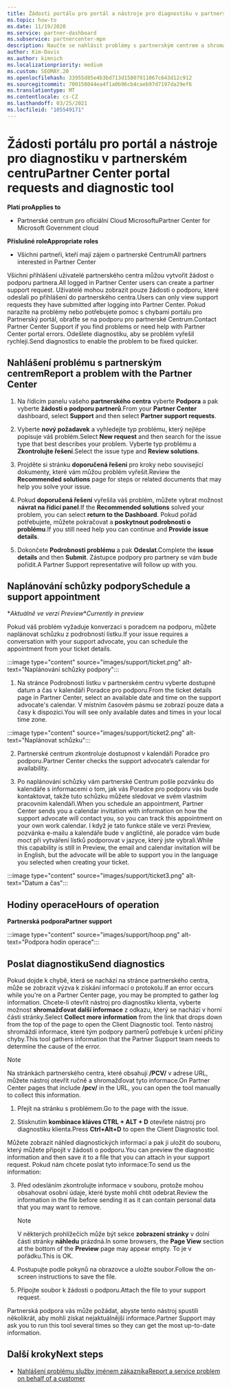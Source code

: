 ```yaml
---
title: Žádosti portálu pro portál a nástroje pro diagnostiku v partnerském centru
ms.topic: how-to
ms.date: 11/19/2020
ms.service: partner-dashboard
ms.subservice: partnercenter-mpn
description: Naučte se nahlásit problémy s partnerským centrem a shromažďovat diagnostické informace pro tým podpory pro partnery.
author: Kim-Davis
ms.author: kimnich
ms.localizationpriority: medium
ms.custom: SEOMAY.20
ms.openlocfilehash: 33955d85e4b3bd713d15807911067c643d12c912
ms.sourcegitcommit: 700150044ea4f1a0b96cb4caeb97d7197da29ef6
ms.translationtype: MT
ms.contentlocale: cs-CZ
ms.lasthandoff: 03/25/2021
ms.locfileid: "105549171"
---
```

# <a name="partner-center-portal-requests-and-diagnostic-tool"></a><span data-ttu-id="c4000-103">Žádosti portálu pro portál a nástroje pro diagnostiku v partnerském centru</span><span class="sxs-lookup"><span data-stu-id="c4000-103">Partner Center portal requests and diagnostic tool</span></span>

<span data-ttu-id="c4000-104">**Platí pro**</span><span class="sxs-lookup"><span data-stu-id="c4000-104">**Applies to**</span></span>

- <span data-ttu-id="c4000-105">Partnerské centrum pro oficiální Cloud Microsoftu</span><span class="sxs-lookup"><span data-stu-id="c4000-105">Partner Center for Microsoft Government cloud</span></span>

<span data-ttu-id="c4000-106">**Příslušné role**</span><span class="sxs-lookup"><span data-stu-id="c4000-106">**Appropriate roles**</span></span>

- <span data-ttu-id="c4000-107">Všichni partneři, kteří mají zájem o partnerské Centrum</span><span class="sxs-lookup"><span data-stu-id="c4000-107">All partners interested in Partner Center</span></span>

<span data-ttu-id="c4000-108">Všichni přihlášení uživatelé partnerského centra můžou vytvořit žádost o podporu partnera.</span><span class="sxs-lookup"><span data-stu-id="c4000-108">All logged in Partner Center users can create a partner support request.</span></span> <span data-ttu-id="c4000-109">Uživatelé mohou zobrazit pouze žádosti o podporu, které odeslali po přihlášení do partnerského centra.</span><span class="sxs-lookup"><span data-stu-id="c4000-109">Users can only view support requests they have submitted after logging into Partner Center.</span></span>
<span data-ttu-id="c4000-110">Pokud narazíte na problémy nebo potřebujete pomoc s chybami portálu pro Partnerský portál, obraťte se na podporu pro partnerské Centrum.</span><span class="sxs-lookup"><span data-stu-id="c4000-110">Contact Partner Center Support if you find problems or need help with Partner Center portal errors.</span></span> <span data-ttu-id="c4000-111">Odešlete diagnostiku, aby se problém vyřešil rychleji.</span><span class="sxs-lookup"><span data-stu-id="c4000-111">Send diagnostics to enable the problem to be fixed quicker.</span></span>

## <a name="report-a-problem-with-the-partner-center"></a><span data-ttu-id="c4000-112">Nahlášení problému s partnerským centrem</span><span class="sxs-lookup"><span data-stu-id="c4000-112">Report a problem with the Partner Center</span></span>

1. <span data-ttu-id="c4000-113">Na řídicím panelu vašeho **partnerského centra** vyberte **Podpora** a pak vyberte **žádosti o podporu partnerů**.</span><span class="sxs-lookup"><span data-stu-id="c4000-113">From your **Partner Center** dashboard, select **Support** and then select **Partner support requests**.</span></span>

2. <span data-ttu-id="c4000-114">Vyberte **nový požadavek** a vyhledejte typ problému, který nejlépe popisuje váš problém.</span><span class="sxs-lookup"><span data-stu-id="c4000-114">Select **New request** and then search for the issue type that best describes your problem.</span></span> <span data-ttu-id="c4000-115">Vyberte typ problému a **Zkontrolujte řešení**.</span><span class="sxs-lookup"><span data-stu-id="c4000-115">Select the issue type and **Review solutions**.</span></span>

3. <span data-ttu-id="c4000-116">Projděte si stránku **doporučená řešení** pro kroky nebo související dokumenty, které vám můžou problém vyřešit.</span><span class="sxs-lookup"><span data-stu-id="c4000-116">Review the **Recommended solutions** page for steps or related documents that may help you solve your issue.</span></span>

4. <span data-ttu-id="c4000-117">Pokud **doporučená řešení** vyřešila váš problém, můžete vybrat možnost **návrat na řídicí panel**.</span><span class="sxs-lookup"><span data-stu-id="c4000-117">If the **Recommended solutions** solved your problem, you can select **return to the Dashboard**.</span></span> <span data-ttu-id="c4000-118">Pokud pořád potřebujete, můžete pokračovat a **poskytnout podrobnosti o problému**.</span><span class="sxs-lookup"><span data-stu-id="c4000-118">If you still need help you can continue and **Provide issue details**.</span></span>

5. <span data-ttu-id="c4000-119">Dokončete **Podrobnosti problému** a pak **Odeslat**.</span><span class="sxs-lookup"><span data-stu-id="c4000-119">Complete the **issue details** and then **Submit**.</span></span> <span data-ttu-id="c4000-120">Zástupce podpory pro partnery se vám bude pořídit.</span><span class="sxs-lookup"><span data-stu-id="c4000-120">A Partner Support representative will follow up with you.</span></span>

## <a name="schedule-a-support-appointment"></a><span data-ttu-id="c4000-121">Naplánování schůzky podpory</span><span class="sxs-lookup"><span data-stu-id="c4000-121">Schedule a support appointment</span></span> 

<span data-ttu-id="c4000-122">\**Aktuálně ve verzi Preview*</span><span class="sxs-lookup"><span data-stu-id="c4000-122">\**Currently in preview*</span></span>

<span data-ttu-id="c4000-123">Pokud váš problém vyžaduje konverzaci s poradcem na podporu, můžete naplánovat schůzku z podrobností lístku.</span><span class="sxs-lookup"><span data-stu-id="c4000-123">If your issue requires a conversation with your support advocate, you can schedule the appointment from your ticket details.</span></span>

:::image type="content" source="images/support/ticket.png" alt-text="Naplánování schůzky podpory":::

1.  <span data-ttu-id="c4000-125">Na stránce Podrobnosti lístku v partnerském centru vyberte dostupné datum a čas v kalendáři Poradce pro podporu.</span><span class="sxs-lookup"><span data-stu-id="c4000-125">From the ticket details page in Partner Center, select an available date and time on the support advocate's calendar.</span></span> <span data-ttu-id="c4000-126">V místním časovém pásmu se zobrazí pouze data a časy k dispozici.</span><span class="sxs-lookup"><span data-stu-id="c4000-126">You will see only available dates and times in your local time zone.</span></span>

:::image type="content" source="images/support/ticket2.png" alt-text="Naplánovat schůzku":::

2. <span data-ttu-id="c4000-128">Partnerské centrum zkontroluje dostupnost v kalendáři Poradce pro podporu.</span><span class="sxs-lookup"><span data-stu-id="c4000-128">Partner Center checks the support advocate’s  calendar for availability.</span></span>

1. <span data-ttu-id="c4000-129">Po naplánování schůzky vám partnerské Centrum pošle pozvánku do kalendáře s informacemi o tom, jak vás Poradce pro podporu vás bude kontaktovat, takže tuto schůzku můžete sledovat ve svém vlastním pracovním kalendáři.</span><span class="sxs-lookup"><span data-stu-id="c4000-129">When you schedule an appointment, Partner Center sends you a calendar invitation with information on how the support advocate will contact you, so you can track this appointment on your own work calendar.</span></span>  <span data-ttu-id="c4000-130">I když je tato funkce stále ve verzi Preview, pozvánka e-mailu a kalendáře bude v angličtině, ale poradce vám bude moct při vytváření lístků podporovat v jazyce, který jste vybrali.</span><span class="sxs-lookup"><span data-stu-id="c4000-130">While this capability is still in Preview, the email and calendar invitation will be in English, but the advocate will be able to support you in the language you selected when creating your ticket.</span></span>

:::image type="content" source="images/support/ticket3.png" alt-text="Datum a čas":::

## <a name="hours-of-operation"></a><span data-ttu-id="c4000-132">Hodiny operace</span><span class="sxs-lookup"><span data-stu-id="c4000-132">Hours of operation</span></span>

<span data-ttu-id="c4000-133">**Partnerská podpora**</span><span class="sxs-lookup"><span data-stu-id="c4000-133">**Partner support**</span></span>

:::image type="content" source="images/support/hoop.png" alt-text="Podpora hodin operace":::

## <a name="send-diagnostics"></a><span data-ttu-id="c4000-135">Poslat diagnostiku</span><span class="sxs-lookup"><span data-stu-id="c4000-135">Send diagnostics</span></span>

<span data-ttu-id="c4000-136">Pokud dojde k chybě, která se nachází na stránce partnerského centra, může se zobrazit výzva k získání informací o protokolu.</span><span class="sxs-lookup"><span data-stu-id="c4000-136">If an error occurs while you're on a Partner Center page, you may be prompted to gather log information.</span></span> <span data-ttu-id="c4000-137">Chcete-li otevřít nástroj pro diagnostiku klienta, vyberte možnost **shromažďovat další informace** z odkazu, který se nachází v horní části stránky.</span><span class="sxs-lookup"><span data-stu-id="c4000-137">Select **Collect more information** from the link that drops down from the top of the page to open the Client Diagnostic tool.</span></span> <span data-ttu-id="c4000-138">Tento nástroj shromáždí informace, které tým podpory partnerů potřebuje k určení příčiny chyby.</span><span class="sxs-lookup"><span data-stu-id="c4000-138">This tool gathers information that the Partner Support team needs to determine the cause of the error.</span></span> 

>[!NOTE]
><span data-ttu-id="c4000-139">Na stránkách partnerského centra, které obsahují **/PCV/** v adrese URL, můžete nástroj otevřít ručně a shromažďovat tyto informace.</span><span class="sxs-lookup"><span data-stu-id="c4000-139">On Partner Center pages that include **/pcv/** in the URL, you can open the tool manually to collect this information.</span></span>

1. <span data-ttu-id="c4000-140">Přejít na stránku s problémem.</span><span class="sxs-lookup"><span data-stu-id="c4000-140">Go to the page with the issue.</span></span>

2. <span data-ttu-id="c4000-141">Stisknutím **kombinace kláves CTRL + ALT + D** otevřete nástroj pro diagnostiku klienta.</span><span class="sxs-lookup"><span data-stu-id="c4000-141">Press **Ctrl+Alt+D** to open the Client Diagnostic tool.</span></span>

<span data-ttu-id="c4000-142">Můžete zobrazit náhled diagnostických informací a pak ji uložit do souboru, který můžete připojit v žádosti o podporu.</span><span class="sxs-lookup"><span data-stu-id="c4000-142">You can preview the diagnostic information and then save it to a file that you can attach in your support request.</span></span> <span data-ttu-id="c4000-143">Pokud nám chcete poslat tyto informace:</span><span class="sxs-lookup"><span data-stu-id="c4000-143">To send us the information:</span></span>

3. <span data-ttu-id="c4000-144">Před odesláním zkontrolujte informace v souboru, protože mohou obsahovat osobní údaje, které byste mohli chtít odebrat.</span><span class="sxs-lookup"><span data-stu-id="c4000-144">Review the information in the file before sending it as it can contain personal data that you may want to remove.</span></span>

    >[!NOTE]
    ><span data-ttu-id="c4000-145">V některých prohlížečích může být sekce **zobrazení stránky** v dolní části stránky **náhledu** prázdná.</span><span class="sxs-lookup"><span data-stu-id="c4000-145">In some browsers, the **Page View** section at the bottom of the **Preview** page may appear empty.</span></span> <span data-ttu-id="c4000-146">To je v pořádku.</span><span class="sxs-lookup"><span data-stu-id="c4000-146">This is OK.</span></span>

4. <span data-ttu-id="c4000-147">Postupujte podle pokynů na obrazovce a uložte soubor.</span><span class="sxs-lookup"><span data-stu-id="c4000-147">Follow the on-screen instructions to save the file.</span></span>

5. <span data-ttu-id="c4000-148">Připojte soubor k žádosti o podporu.</span><span class="sxs-lookup"><span data-stu-id="c4000-148">Attach the file to your support request.</span></span>

<span data-ttu-id="c4000-149">Partnerská podpora vás může požádat, abyste tento nástroj spustili několikrát, aby mohli získat nejaktuálnější informace.</span><span class="sxs-lookup"><span data-stu-id="c4000-149">Partner Support may ask you to run this tool several times so they can get the most up-to-date information.</span></span>

## <a name="next-steps"></a><span data-ttu-id="c4000-150">Další kroky</span><span class="sxs-lookup"><span data-stu-id="c4000-150">Next steps</span></span>

- [<span data-ttu-id="c4000-151">Nahlášení problému služby jménem zákazníka</span><span class="sxs-lookup"><span data-stu-id="c4000-151">Report a service problem on behalf of a customer</span></span>](report-problems-on-behalf-of-a-customer.md)

